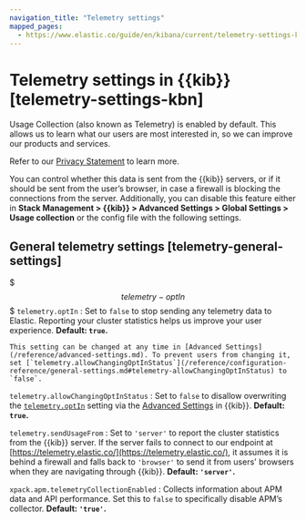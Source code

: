 ```yaml
---
navigation_title: "Telemetry settings"
mapped_pages:
  - https://www.elastic.co/guide/en/kibana/current/telemetry-settings-kbn.html
---
```


# Telemetry settings in {{kib}} [telemetry-settings-kbn]


Usage Collection (also known as Telemetry) is enabled by default. This allows us to learn what our users are most interested in, so we can improve our products and services.

Refer to our [Privacy Statement](https://www.elastic.co/legal/product-privacy-statement) to learn more.

You can control whether this data is sent from the {{kib}} servers, or if it should be sent from the user’s browser, in case a firewall is blocking the connections from the server. Additionally, you can disable this feature either in **Stack Management > {{kib}} > Advanced Settings > Global Settings > Usage collection** or the config file with the following settings.


## General telemetry settings [telemetry-general-settings]

$$$telemetry-optIn$$$ `telemetry.optIn`
:   Set to `false` to stop sending any telemetry data to Elastic. Reporting your cluster statistics helps us improve your user experience. **Default: `true`.**<br>

    This setting can be changed at any time in [Advanced Settings](/reference/advanced-settings.md). To prevent users from changing it, set [`telemetry.allowChangingOptInStatus`](/reference/configuration-reference/general-settings.md#telemetry-allowChangingOptInStatus) to `false`.


`telemetry.allowChangingOptInStatus`
:   Set to `false` to disallow overwriting the [`telemetry.optIn`](#telemetry-optIn) setting via the [Advanced Settings](/reference/advanced-settings.md) in {{kib}}. **Default: `true`.**

`telemetry.sendUsageFrom`
:   Set to `'server'` to report the cluster statistics from the {{kib}} server. If the server fails to connect to our endpoint at [https://telemetry.elastic.co/](https://telemetry.elastic.co/), it assumes it is behind a firewall and falls back to `'browser'` to send it from users' browsers when they are navigating through {{kib}}. **Default: `'server'`.**

`xpack.apm.telemetryCollectionEnabled`
:   Collects information about APM data and API performance. Set this to `false` to specifically disable APM’s collector. **Default: `'true'`.**

